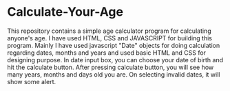 # Calculate-Your-Age
This repository contains a simple age calculator program for calculating anyone's age.
I have used HTML, CSS and JAVASCRIPT for building this program.
Mainly I have used javascript "Date" objects for doing calculation regarding dates, months and years and used basic HTML and CSS for designing purpose.
In date input box, you can choose your date of birth and hit the calculate button.
After pressing calculate button, you will see how many years, months and days old you are.
On selecting invalid dates, it will show some alert.
